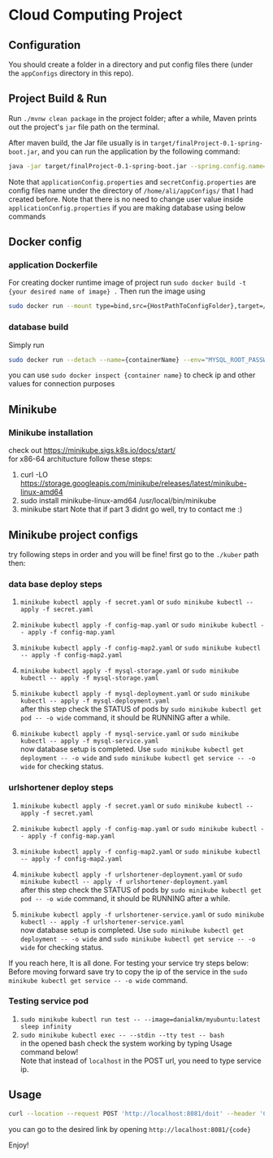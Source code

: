 # Cloud Computing Project

## Configuration
You should create a folder in a directory and put config files there (under the `appConfigs` directory in this repo).

## Project Build & Run

Run `./mvnw clean package` in the project folder; after a while, Maven prints out the project's `jar` file path on the terminal.

After maven build, the Jar file usually is in `target/finalProject-0.1-spring-boot.jar`, and you can run the application by the following command:

```bash 
java -jar target/finalProject-0.1-spring-boot.jar --spring.config.name=applicationConfig,secretConfig --spring.config.location=file:///home/ali/appConfigs/
```

Note that `applicationConfig.properties` and `secretConfig.properties` are config files name under the directory of `/home/ali/appConfigs/` that I had created before.
Note that there is no need to change user value inside `applicationConfig.properties` if you are making database using below commands

## Docker config
### application Dockerfile
For creating docker runtime image of project run `sudo docker build -t {your desired name of image} .`
Then run the image using 
```bash
sudo docker run --mount type=bind,src={HostPathToConfigFolder},target=/usr/src/conf -p {HostPort}:8081 -it {yourDesiredNameOfImage}
```
### database build
Simply run 
```bash 
sudo docker run --detach --name={containerName} --env="MYSQL_ROOT_PASSWORD={rootPassword}" --publish {host port}:{DBport} --volume=/root/docker/{containerName}/conf.d:/etc/mysql/conf.d --volume={DBlocalStorage}:/var/lib/mysql mysql
```
you can use `sudo docker inspect {container name}` to check ip and other values for connection purposes



## Minikube
### Minikube installation
check out https://minikube.sigs.k8s.io/docs/start/ <br>
for x86-64 architucture follow these steps:
1. curl -LO https://storage.googleapis.com/minikube/releases/latest/minikube-linux-amd64
2. sudo install minikube-linux-amd64 /usr/local/bin/minikube
3. minikube start
Note that if part 3 didnt go well, try to contact me :)

## Minikube project configs
try following steps in order and you will be fine!
first go to the `./kuber` path then:

### data base deploy steps
1. `minikube kubectl apply -f secret.yaml` or `sudo minikube kubectl -- apply -f secret.yaml`

2. `minikube kubectl apply -f config-map.yaml` or `sudo minikube kubectl -- apply -f config-map.yaml`

3. `minikube kubectl apply -f config-map2.yaml` or `sudo minikube kubectl -- apply -f config-map2.yaml`

4. `minikube kubectl apply -f mysql-storage.yaml` or `sudo minikube kubectl -- apply -f mysql-storage.yaml`

5. `minikube kubectl apply -f mysql-deployment.yaml` or `sudo minikube kubectl -- apply -f mysql-deployment.yaml` <br>
after this step check the STATUS of pods by `sudo minikube kubectl get pod -- -o wide` command, it should be RUNNING after a while.

6. `minikube kubectl apply -f mysql-service.yaml` or `sudo minikube kubectl -- apply -f mysql-service.yaml` <br>
now database setup is completed. Use `sudo minikube kubectl get deployment -- -o wide` and `sudo minikube kubectl get service -- -o wide` for checking status.

### urlshortener deploy steps
1. `minikube kubectl apply -f secret.yaml` or `sudo minikube kubectl -- apply -f secret.yaml`

2. `minikube kubectl apply -f config-map.yaml` or `sudo minikube kubectl -- apply -f config-map.yaml`

3. `minikube kubectl apply -f config-map2.yaml` or `sudo minikube kubectl -- apply -f config-map2.yaml`

4. `minikube kubectl apply -f urlshortener-deployment.yaml` or `sudo minikube kubectl -- apply -f urlshortener-deployment.yaml` <br>
after this step check the STATUS of pods by `sudo minikube kubectl get pod -- -o wide` command, it should be RUNNING after a while.

5. `minikube kubectl apply -f urlshortener-service.yaml` or `sudo minikube kubectl -- apply -f urlshortener-service.yaml` <br>
now database setup is completed. Use `sudo minikube kubectl get deployment -- -o wide` and `sudo minikube kubectl get service -- -o wide` for checking status.

If you reach here, It is all done. For testing your service try steps below: <br>
Before moving forward save try to copy the ip of the service in the `sudo minikube kubectl get service -- -o wide` command.

### Testing service pod
1. `sudo minikube kubectl run test -- --image=danialkm/myubuntu:latest sleep infinity`
2. `sudo minikube kubectl exec -- --stdin --tty test -- bash` <br>
in the opened bash check the system working by typing Usage command below! <br>
Note that instead of `localhost` in the POST url, you need to type service ip.

## Usage

```bash 
curl --location --request POST 'http://localhost:8081/doit' --header 'Content-Type: application/json' --data '{"url":"https://01d.ir/test"}'
```

you can go to the desired link by opening `http://localhost:8081/{code}`



Enjoy!
